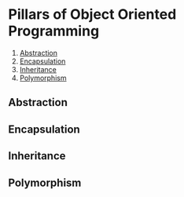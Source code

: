# Pillars of Object Oriented Programming
1. [Abstraction](#abstraction)
2. [Encapsulation](#encapsulation)
3. [Inheritance](#inheritance)
4. [Polymorphism](#polymorphism)

## Abstraction

## Encapsulation

## Inheritance

## Polymorphism
